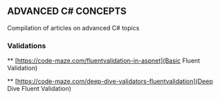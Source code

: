 
## ADVANCED C# CONCEPTS

Compilation of articles on advanced C# topics


### Validations

** [https://code-maze.com/fluentvalidation-in-aspnet](Basic Fluent Validation)

** [https://code-maze.com/deep-dive-validators-fluentvalidation](Deep Dive Fluent Validation)
